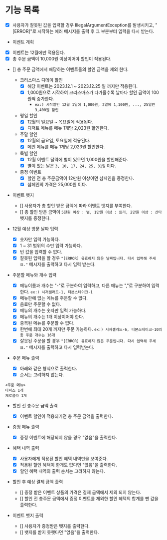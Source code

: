 # 기능 목록

- [x] 사용자가 잘못된 값을 입력할 경우 IllegalArgumentException를 발생시키고,
    "[ERROR]"로 시작하는 에러 메시지를 출력 후 그 부분부터 입력을 다시 받는다.

- 이벤트 계획
- [x] 이벤트는 12월에만 적용된다.
- [x] 총 주문 금액이 10,000원 이상이어야 할인이 적용된다.
- [] 총 주문 금액에서 해당하는 이벤트들의 할인 금액을 제외 한다.
  - 크리스마스 디데이 할인
    - [x] 해당 이벤트는 2023.12.1 ~ 2023.12.25 일 까지만 적용된다.
    - [x] 1,000원으로 시작하여 크리스마스가 다가올수록 날마다 할인 금액이 100원씩 증가한다.
      - `ex:) 시작일인 12월 1일에 1,000원, 2일에 1,100원, ..., 25일엔 3,400원 할인`

  - 평일 할인
    - [x] 12월의 일요일 ~ 목요일에 적용된다.
    - [x] 디저트 메뉴를 메뉴 1개당 2,023원 할인한다.

  - 주말 할인
    - [x] 12월의 금요일, 토요일에 적용된다.
    - [x] 메인 메뉴를 메뉴 1개당 2,023원 할인한다.

  - 특별 할인
    - [x] 12월 이벤트 달력에 별이 있으면 1,000원을 할인해준다.
    - [x] 별이 있는 날은 `3, 10, 17, 24, 25, 31일` 이다.

  - 증정 이벤트
    - [x] 할인 전 총 주문금액이 12만원 이상이면 샴페인을 증정한다.
    - [x] 샴페인의 가격은 25,000원 이다.
 
- 이벤트 뱃지
  - [] 사용자가 총 할인 받은 금액에 따라 이벤트 뱃지를 부여한다.
  - [] 총 할인 받은 금액이 `5천원 이상 : 별, 1만원 이상 : 트리, 2만원 이상 : 산타` 뱃지를 증정한다.

- 12월 예상 방문 날짜 입력
  - [x] 숫자만 입력 가능하다.
  - [x] 1 ~ 31 범위의 수만 입력 가능하다.
  - [x] 빈 값을 입력할 수 없다.
  - [x] 잘못된 입력을 할 경우 `"[ERROR] 유효하지 않은 날짜입니다. 다시 입력해 주세요."` 메시지를 출력하고 다시 입력 받는다.

- 주문할 메뉴와 개수 입력
  - [x] 메뉴이름과 개수는 "-"로 구분하여 입력하고, 다른 메뉴는 ","로 구분하여 입력한다. `ex:) 시저샐러드-1, 티본스테이크-1`
  - [x] 메뉴판에 없는 메뉴를 주문할 수 없다.
  - [x] 음료만 주문할 수 없다.
  - [x] 메뉴의 개수는 숫자만 입력 가능하다.
  - [x] 메뉴의 개수는 1개 이상이어야 한다.
  - [x] 중복된 메뉴를 주문할 수 없다.
  - [x] 한번에 최대 20개 까지만 주문 가능하다. `ex:) 시저샐러드-6, 티본스테이크-10의 총 주문 개수는 16개`
  - [x] 잘못된 주문을 할 경우 `"[ERROR] 유효하지 않은 주문입니다. 다시 입력해 주세요."` 메시지를 출력하고 다시 입력받는다.

- 주문 메뉴 출력
  - [x] 아래와 같은 형식으로 출력한다.
  - [x] 순서는 고려하지 않는다.
```agsl
<주문 메뉴>
타파스 1개
제로콜라 1개
```

- 할인 전 총주문 금액 출력
  - [x] 이벤트 할인이 적용되기전 총 주문 금액을 출력한다.

- 증정 메뉴 출력
  - [x] 증정 이벤트에 해당되지 않을 경우 "없음"을 출력한다.

- 혜택 내역 출력
  - [x] 사용자에게 적용된 할인 혜택 내역만을 보여준다.
  - [x] 적용된 할인 혜택이 한개도 없다면 "없음"을 출력한다.
  - [x] 할인 혜택 내역의 출력 순서는 고려하지 않는다.

- 할인 후 예상 결제 금액 출력
  - [] 증정 받은 이벤트 상품의 가격은 결제 금액에서 제외 되지 않는다.
  - [] 할인 전 총주문 금액에서 증정 이벤트를 제외한 할인 혜택의 합계를 뺀 값을 출력한다. 

- 이벤트 뱃지 출력
  - [] 사용자가 증정받은 뱃지를 출력한다.
  - [] 뱃지를 받지 못햇다면 "없음"을 출력한다.
